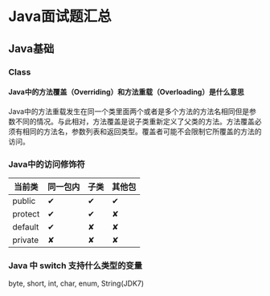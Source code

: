 # Java面试题汇总

## Java基础

### Class

#### Java中的方法覆盖（Overriding）和方法重载（Overloading）是什么意思

Java中的方法重载发生在同一个类里面两个或者是多个方法的方法名相同但是参数不同的情况。与此相对，方法覆盖是说子类重新定义了父类的方法。方法覆盖必须有相同的方法名，参数列表和返回类型。覆盖者可能不会限制它所覆盖的方法的访问。

### Java中的访问修饰符

|当前类|同一包内|子类|其他包|
|-|-|-|-|
|public|✔|✔|✔|
|protect|✔|✔|✘|
|default| ✔        |✘|✘|
|private|✘|✘|✘|

### Java 中 switch 支持什么类型的变量

byte, short, int, char, enum, String(JDK7)

